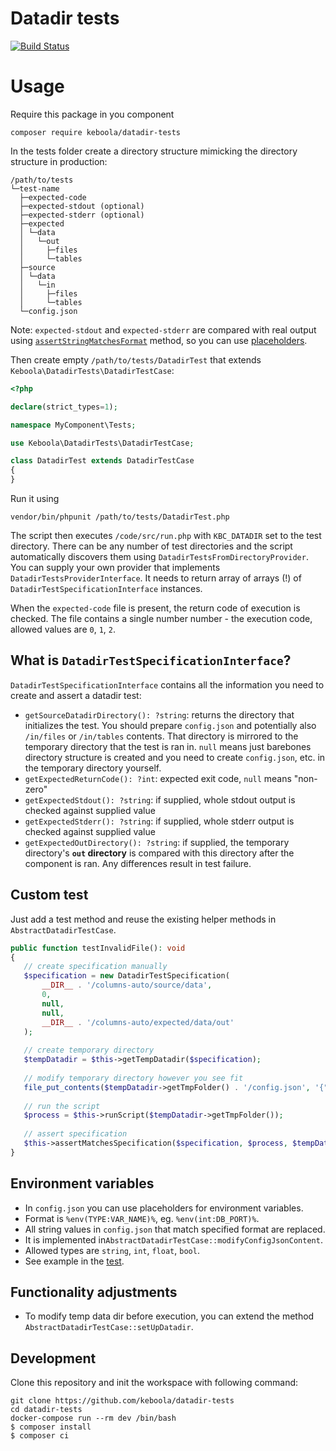 # Datadir tests

[![Build Status](https://travis-ci.org/keboola/datadir-tests.svg?branch=master)](https://travis-ci.org/keboola/datadir-tests)

# Usage

Require this package in you component

`composer require keboola/datadir-tests`

In the tests folder create a directory structure mimicking the directory structure in production:
```
/path/to/tests
└─test-name
  ├─expected-code
  ├─expected-stdout (optional)
  ├─expected-stderr (optional)
  ├─expected
  │ └─data
  │   └─out
  │     ├─files
  │     └─tables
  ├─source
  │ └─data
  │   └─in
  │     ├─files
  │     └─tables
  └─config.json
```

Note: `expected-stdout` and `expected-stderr` 
are compared with real output using [`assertStringMatchesFormat`](https://phpunit.readthedocs.io/en/9.3/assertions.html#assertstringmatchesformat) method,
so you can use [placeholders](https://phpunit.readthedocs.io/en/9.3/assertions.html#assertstringmatchesformat).

Then create empty `/path/to/tests/DatadirTest` that extends `Keboola\DatadirTests\DatadirTestCase`:

```php
<?php

declare(strict_types=1);

namespace MyComponent\Tests;

use Keboola\DatadirTests\DatadirTestCase;

class DatadirTest extends DatadirTestCase
{
}

``` 

Run it using 

`vendor/bin/phpunit /path/to/tests/DatadirTest.php`


The script then executes `/code/src/run.php` with `KBC_DATADIR` set to the test directory. There can be any number of test directories and the script automatically discovers them using `DatadirTestsFromDirectoryProvider`. You can supply your own provider that implements `DatadirTestsProviderInterface`. It needs to return array of arrays (!) of `DatadirTestSpecificationInterface` instances. 

When the `expected-code` file is present, the return code of execution is checked. The file contains a single number number - the execution code, allowed values are `0`, `1`, `2`.

## What is `DatadirTestSpecificationInterface`?

`DatadirTestSpecificationInterface` contains all the information you need to create and assert a datadir test:
 * `getSourceDatadirDirectory(): ?string`: returns the directory that initializes the test. You should prepare `config.json` and potentially also `/in/files` or `/in/tables` contents. That directory is mirrored to the temporary directory that the test is ran in. `null` means just barebones directory structure is created and you need to create `config.json`, etc. in the temporary directory yourself.  
 * `getExpectedReturnCode(): ?int`: expected exit code, `null` means "non-zero"
 * `getExpectedStdout(): ?string`: if supplied, whole stdout output is checked against supplied value 
 * `getExpectedStderr(): ?string`: if supplied, whole stderr output is checked against supplied value
 * `getExpectedOutDirectory(): ?string`: if supplied, the temporary directory's **`out` directory** is compared with this directory after the component is ran. Any differences result in test failure.
 
 ## Custom test
 
 Just add a test method and reuse the existing helper methods in `AbstractDatadirTestCase`. 
 
 ```php
public function testInvalidFile(): void
{
    // create specification manually
    $specification = new DatadirTestSpecification(
        __DIR__ . '/columns-auto/source/data',
        0,
        null,
        null,
        __DIR__ . '/columns-auto/expected/data/out'
    );
    
    // create temporary directory
    $tempDatadir = $this->getTempDatadir($specification);
    
    // modify temporary directory however you see fit
    file_put_contents($tempDatadir->getTmpFolder() . '/config.json', '{"parameters": []}');
    
    // run the script
    $process = $this->runScript($tempDatadir->getTmpFolder());
    
    // assert specification
    $this->assertMatchesSpecification($specification, $process, $tempDatadir->getTmpFolder());
}
 ```

## Environment variables

- In `config.json` you can use placeholders for environment variables. 
- Format is `%env(TYPE:VAR_NAME)%`, eg. `%env(int:DB_PORT)%`. 
- All string values in `config.json` that match specified format are replaced.
- It is implemented in`AbstractDatadirTestCase::modifyConfigJsonContent`. 
- Allowed types are `string`, `int`, `float`, `bool`.
- See example in the [test](https://github.com/keboola/datadir-tests/blob/webrouse-COM-203-env-processor/tests/functional/017-modify-config/functional/source/data/config.json).
 

## Functionality adjustments

- To modify temp data dir before execution, you can extend the method `AbstractDatadirTestCase::setUpDatadir`.

## Development
 
Clone this repository and init the workspace with following command:

```
git clone https://github.com/keboola/datadir-tests
cd datadir-tests
docker-compose run --rm dev /bin/bash
$ composer install
$ composer ci
```
